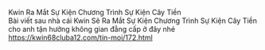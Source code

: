 
Kwin Ra Mắt Sự Kiện Chương Trình Sự Kiện Cây Tiền	
Bài viết sau nhà cái Kwin Sẽ Ra Mắt Sự Kiện Chương Trình Sự Kiện Cây Tiền cho anh tận hưởng không gian đẳng cấp ở đây nhé	
https://kwin68cluba12.com/tin-moi/172.html
